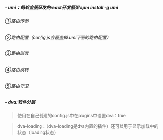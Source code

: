 ##### - umi：蚂蚁金服研发的react开发框架   npm install -g umi
###### ①路由传参         
###### ②路由配置（config.js会覆盖掉.umi下面的路由配置）
###### ③路由嵌套
###### ④路由跳转
###### ⑤路由守卫






##### - dva:软件分层 
> 使用在自己创建的config.js中在plugins中设置dva：true

> dva-loading：（dva-loading是dva内置的插件）还可以用于显示加载中的状态（loading状态）